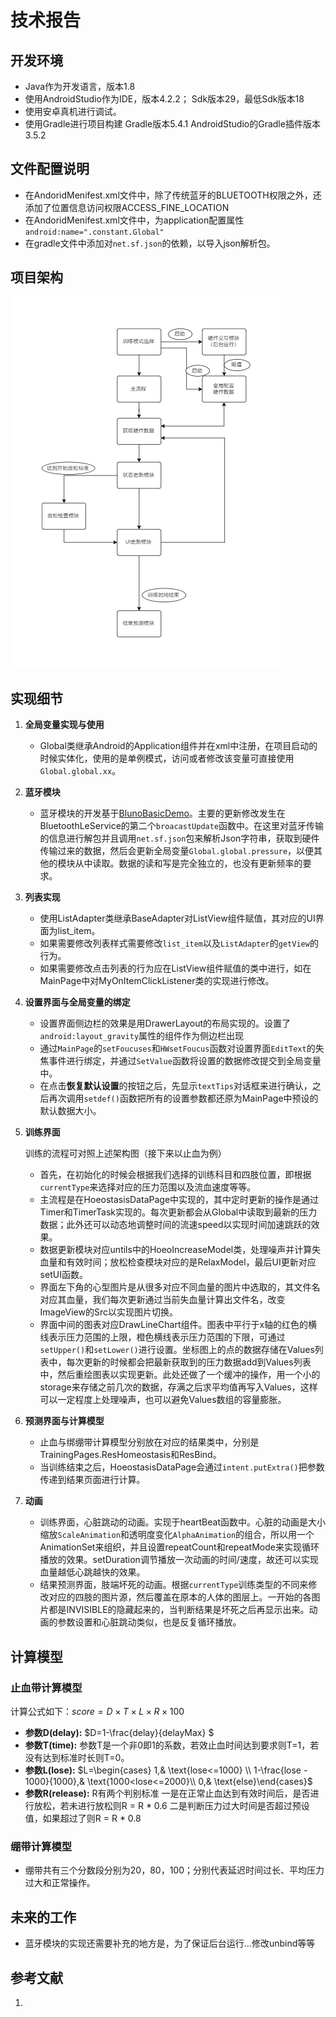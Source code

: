 <!--
 * @Copyrights: 2021 @TheJunhan
 * @Date: 2021-08-25 15:30:21
 * @LastEditor: TheJunhan
 * @LastEditTime: 2021-08-25 17:24:05
-->

# 技术报告

## 开发环境

- Java作为开发语言，版本1.8
- 使用AndroidStudio作为IDE，版本4.2.2；
Sdk版本29，最低Sdk版本18
- 使用安卓真机进行调试。
- 使用Gradle进行项目构建
Gradle版本5.4.1
AndroidStudio的Gradle插件版本3.5.2

## 文件配置说明

- 在AndoridMenifest.xml文件中，除了传统蓝牙的BLUETOOTH权限之外，还添加了位置信息访问权限ACCESS_FINE_LOCATION  
- 在AndoridMenifest.xml文件中，为application配置属性`android:name=".constant.Global"`
- 在gradle文件中添加对`net.sf.json`的依赖，以导入json解析包。
  
## 项目架构

![架构图](./技术报告.assets/整体架构.png)

## 实现细节

1. **全局变量实现与使用**

    - Global类继承Android的Application组件并在xml中注册，在项目启动的时候实体化，使用的是单例模式，访问或者修改该变量可直接使用`Global.global.xx`。

2. **蓝牙模块**

    - 蓝牙模块的开发基于[BlunoBasicDemo](https://github.com/DFRobot/BlunoBasicDemo)。主要的更新修改发生在BluetoothLeService的第二个`broacastUpdate`函数中。在这里对蓝牙传输的信息进行解包并且调用`net.sf.json`包来解析Json字符串，获取到硬件传输过来的数据，然后会更新全局变量`Global.global.pressure`，以便其他的模块从中读取。数据的读和写是完全独立的，也没有更新频率的要求。

3. **列表实现**

    - 使用ListAdapter类继承BaseAdapter对ListView组件赋值，其对应的UI界面为list_item。
    - 如果需要修改列表样式需要修改`list_item`以及`ListAdapter`的`getView`的行为。
    - 如果需要修改点击列表的行为应在ListView组件赋值的类中进行，如在MainPage中对MyOnItemClickListener类的实现进行修改。

4. **设置界面与全局变量的绑定**

    - 设置界面侧边栏的效果是用DrawerLayout的布局实现的。设置了 `android:layout_gravity`属性的组件作为侧边栏出现
    - 通过`MainPage`的`setFoucuses`和`HWsetFoucus`函数对设置界面`EditText`的失焦事件进行绑定，并通过`SetValue`函数将设置的数据修改提交到全局变量中。
    - 在点击**恢复默认设置**的按钮之后，先显示`textTips`对话框来进行确认，之后再次调用`setdef()`函数把所有的设置参数都还原为MainPage中预设的默认数据大小。

5. **训练界面**

    训练的流程可对照上述架构图（接下来以止血为例）
    - 首先，在初始化的时候会根据我们选择的训练科目和四肢位置，即根据`currentType`来选择对应的压力范围以及流血速度等等。
    - 主流程是在HoeostasisDataPage中实现的，其中定时更新的操作是通过Timer和TimerTask实现的。每次更新都会从Global中读取到最新的压力数据；此外还可以动态地调整时间的流速speed以实现时间加速跳跃的效果。
    - 数据更新模块对应untils中的HoeoIncreaseModel类，处理噪声并计算失血量和有效时间；放松检查模块对应的是RelaxModel，最后UI更新对应setUI函数。
    - 界面左下角的心型图片是从很多对应不同血量的图片中选取的，其文件名对应其血量，我们每次更新通过当前失血量计算出文件名，改变ImageView的Src以实现图片切换。
    - 界面中间的图表对应DrawLineChart组件。图表中平行于x轴的红色的横线表示压力范围的上限，橙色横线表示压力范围的下限，可通过`setUpper()`和`setLower()`进行设置。坐标图上的点的数据存储在Values列表中，每次更新的时候都会把最新获取到的压力数据add到Values列表中，然后重绘图表以实现更新。此处还做了一个缓冲的操作，用一个小的storage来存储之前几次的数据，存满之后求平均值再写入Values，这样可以一定程度上处理噪声，也可以避免Values数组的容量膨胀。

6. **预测界面与计算模型**

    - 止血与绑绷带计算模型分别放在对应的结果类中，分别是TrainingPages.ResHomeostasis和ResBind。
    - 当训练结束之后，HoeostasisDataPage会通过`intent.putExtra()`把参数传递到结果页面进行计算。

7. **动画**
    - 训练界面，心脏跳动的动画。实现于heartBeat函数中。心脏的动画是大小缩放`ScaleAnimation`和透明度变化`AlphaAnimation`的组合，所以用一个AnimationSet来组织，并且设置repeatCount和repeatMode来实现循环播放的效果。setDuration调节播放一次动画的时间/速度，故还可以实现血量越低心跳越快的效果。
    - 结果预测界面，肢端坏死的动画。根据`currentType`训练类型的不同来修改对应的四肢的图片源，然后覆盖在原本的人体的图层上。一开始的各图片都是INVISIBLE的隐藏起来的，当判断结果是坏死之后再显示出来。动画的参数设置和心脏跳动类似，也是反复循环播放。

## 计算模型

### 止血带计算模型

计算公式如下：$score=D\times T\times L\times R\times 100$

- **参数D(delay):**
$D=1-\frac{delay}{delayMax} $
- **参数T(time):**
参数T是一个非0即1的系数，若效止血时间达到要求则T=1，若没有达到标准时长则T=0。
- **参数L(lose):**
$L=\begin{cases} 1,& \text{lose<=1000} \\ 1-\frac{lose - 1000}{1000},& \text{1000<lose<=2000}\\ 0,& \text{else}\end{cases}$
- **参数R(release):**
R有两个判别标准
一是在正常止血达到有效时间后，是否进行放松，若未进行放松则R = R * 0.6
二是判断压力过大时间是否超过预设值，如果超过了则R = R * 0.8

### 绷带计算模型

- 绷带共有三个分数段分别为20，80，100；分别代表延迟时间过长、平均压力过大和正常操作。

## 未来的工作

- 蓝牙模块的实现还需要补充的地方是，为了保证后台运行...修改unbind等等

## 参考文献  

1. 